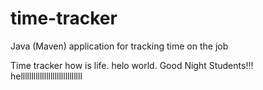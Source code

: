 # time-tracker
Java (Maven) application for tracking time on the job

Time tracker
how is life.
helo world.
Good Night Students!!!
helllllllllllllllllllllllllllll
